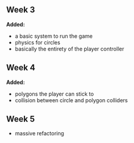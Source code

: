 ## Week 3
**Added:**  
- a basic system to run the game
- physics for circles
- basically the entirety of the player controller

## Week 4
**Added:**
- polygons the player can stick to
- collision between circle and polygon colliders

## Week 5
- massive refactoring